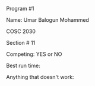 Program #1

Name: Umar Balogun Mohammed

COSC 2030

Section # 11

Competing: YES or NO

Best run time: 

Anything that doesn't work:
